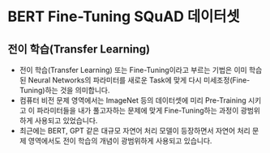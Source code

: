 # BERT Fine-Tuning SQuAD 데이터셋

## 전이 학습(Transfer Learning)

- 전이 학습(Transfer Learning) 또는 Fine-Tuning이라고 부르는 기법은 이미 학습된 Neural Networks의 파라미터를 새로운 Task에 맞게 다시 미세조정(Fine-Tuning)하는 것을 의미합니다.
- 컴퓨터 비전 문제 영역에서는 ImageNet 등의 데이터셋에 미리 Pre-Training 시키고 이 파라미터들을 내가 풀고자하는 문제에 맞게 Fine-Tuning하는 과정이 광범위하게 사용되고 있었습니다.
- 최근에는 BERT, GPT 같은 대규모 자연어 처리 모델이 등장하면서 자연어 처리 문제 영역에서도 전이 학습의 개념이 광범위하게 사용되고 있습니다.

